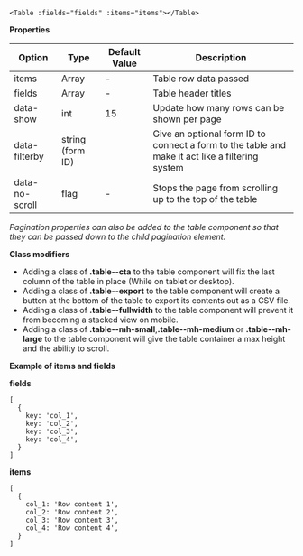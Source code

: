 ```
<Table :fields="fields" :items="items"></Table>
```

**Properties**

| Option | Type | Default Value | Description |
| ------ | ---- | ------------- | ----------- |
| items  | Array | - | Table row data passed |
| fields | Array | - | Table header titles |
| data-show | int | 15 | Update how many rows can be shown per page |
| data-filterby | string (form ID) | | Give an optional form ID to connect a form to the table and make it act like a filtering system |
| data-no-scroll | flag | - | Stops the page from scrolling up to the top of the table |

*Pagination properties can also be added to the table component so that they can be passed down to the child pagination element.*

**Class modifiers**

- Adding a class of **.table--cta** to the table component will fix the last column of the table in place (While on tablet or desktop). 
- Adding a class of **.table--export** to the table component will create a button at the bottom of the table to export its contents out as a CSV file.
- Adding a class of **.table--fullwidth** to the table component will prevent it from becoming a stacked view on mobile.
- Adding a class of **.table--mh-small**,**.table--mh-medium** or **.table--mh-large** to the table component will give the table container a max height and the ability to scroll.

**Example of items and fields**

**fields**

```
[
  {
    key: 'col_1',
    key: 'col_2',
    key: 'col_3',
    key: 'col_4',
  }
]
```
**items**

```
[
  {
    col_1: 'Row content 1',
    col_2: 'Row content 2',
    col_3: 'Row content 3',
    col_4: 'Row content 4',
  }
]
```